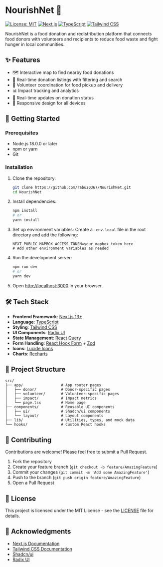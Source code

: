 # NourishNet 🌱

[![License: MIT](https://img.shields.io/badge/License-MIT-yellow.svg)](https://opensource.org/licenses/MIT)
[![Next.js](https://img.shields.io/badge/Next.js-13.0%2B-000000?logo=next.js)](https://nextjs.org/)
[![TypeScript](https://img.shields.io/badge/TypeScript-4.9%2B-3178C6?logo=typescript)](https://www.typescriptlang.org/)
[![Tailwind CSS](https://img.shields.io/badge/Tailwind_CSS-3.3.0-06B6D4?logo=tailwind-css)](https://tailwindcss.com/)

NourishNet is a food donation and redistribution platform that connects food donors with volunteers and recipients to reduce food waste and fight hunger in local communities.

## ✨ Features

- 🗺️ Interactive map to find nearby food donations
- 🍎 Real-time donation listings with filtering and search
- 🤝 Volunteer coordination for food pickup and delivery
- 📊 Impact tracking and analytics
- 🔄 Real-time updates on donation status
- 📱 Responsive design for all devices

## 🚀 Getting Started

### Prerequisites

- Node.js 18.0.0 or later
- npm or yarn
- Git

### Installation

1. Clone the repository:
   ```bash
   git clone https://github.com/rabu20367/NourishNet.git
   cd NourishNet
   ```

2. Install dependencies:
   ```bash
   npm install
   # or
   yarn install
   ```

3. Set up environment variables:
   Create a `.env.local` file in the root directory and add the following:
   ```env
   NEXT_PUBLIC_MAPBOX_ACCESS_TOKEN=your_mapbox_token_here
   # Add other environment variables as needed
   ```

4. Run the development server:
   ```bash
   npm run dev
   # or
   yarn dev
   ```

5. Open [http://localhost:3000](http://localhost:3000) in your browser.

## 🛠️ Tech Stack

- **Frontend Framework**: [Next.js 13+](https://nextjs.org/)
- **Language**: [TypeScript](https://www.typescriptlang.org/)
- **Styling**: [Tailwind CSS](https://tailwindcss.com/)
- **UI Components**: [Radix UI](https://www.radix-ui.com/)
- **State Management**: [React Query](https://tanstack.com/query/latest)
- **Form Handling**: [React Hook Form](https://react-hook-form.com/) + [Zod](https://zod.dev/)
- **Icons**: [Lucide Icons](https://lucide.dev/)
- **Charts**: [Recharts](https://recharts.org/)

## 📁 Project Structure

```
src/
├── app/                 # App router pages
│   ├── donor/           # Donor-specific pages
│   ├── volunteer/       # Volunteer-specific pages
│   ├── impact/          # Impact metrics
│   └── page.tsx         # Home page
├── components/          # Reusable UI components
│   ├── ui/              # Shadcn/ui components
│   └── layout/          # Layout components
├── lib/                 # Utilities, types, and mock data
└── hooks/               # Custom React hooks
```

## 🤝 Contributing

Contributions are welcome! Please feel free to submit a Pull Request.

1. Fork the repository
2. Create your feature branch (`git checkout -b feature/AmazingFeature`)
3. Commit your changes (`git commit -m 'Add some AmazingFeature'`)
4. Push to the branch (`git push origin feature/AmazingFeature`)
5. Open a Pull Request

## 📄 License

This project is licensed under the MIT License - see the [LICENSE](LICENSE) file for details.

## 🙏 Acknowledgments

- [Next.js Documentation](https://nextjs.org/docs)
- [Tailwind CSS Documentation](https://tailwindcss.com/docs)
- [Shadcn/ui](https://ui.shadcn.com/)
- [Radix UI](https://www.radix-ui.com/)
